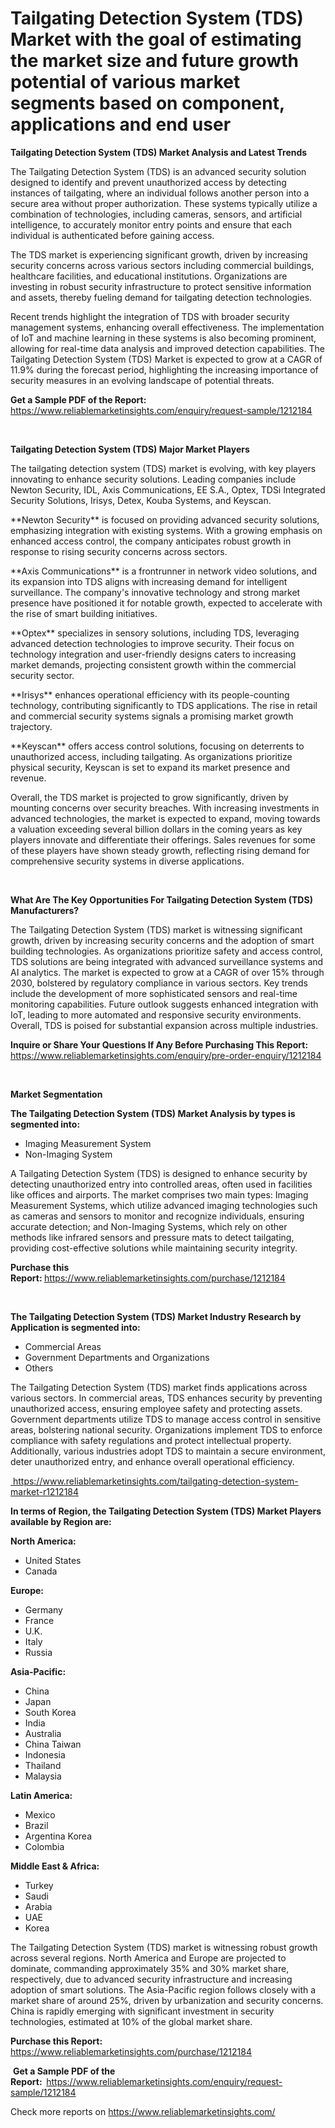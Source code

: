 <p><h1>Tailgating Detection System (TDS) Market with the goal of estimating the market size and future growth potential of various market segments based on component, applications and end user</h1></p><p><strong>Tailgating Detection System (TDS) Market Analysis and Latest Trends</strong></p>
<p><p>The Tailgating Detection System (TDS) is an advanced security solution designed to identify and prevent unauthorized access by detecting instances of tailgating, where an individual follows another person into a secure area without proper authorization. These systems typically utilize a combination of technologies, including cameras, sensors, and artificial intelligence, to accurately monitor entry points and ensure that each individual is authenticated before gaining access.</p><p>The TDS market is experiencing significant growth, driven by increasing security concerns across various sectors including commercial buildings, healthcare facilities, and educational institutions. Organizations are investing in robust security infrastructure to protect sensitive information and assets, thereby fueling demand for tailgating detection technologies. </p><p>Recent trends highlight the integration of TDS with broader security management systems, enhancing overall effectiveness. The implementation of IoT and machine learning in these systems is also becoming prominent, allowing for real-time data analysis and improved detection capabilities. The Tailgating Detection System (TDS) Market is expected to grow at a CAGR of 11.9% during the forecast period, highlighting the increasing importance of security measures in an evolving landscape of potential threats.</p></p>
<p><strong>Get a Sample PDF of the Report:&nbsp;</strong> <a href="https://www.reliablemarketinsights.com/enquiry/request-sample/1212184?utm_campaign=1512&utm_medium=2&utm_source=Github&utm_content=ia&utm_term=27122024&utm_id=tailgating-detection-system-tds">https://www.reliablemarketinsights.com/enquiry/request-sample/1212184</a></p>
<p>&nbsp;</p>
<p><strong>Tailgating Detection System (TDS) Major Market Players</strong></p>
<p><p>The tailgating detection system (TDS) market is evolving, with key players innovating to enhance security solutions. Leading companies include Newton Security, IDL, Axis Communications, EE S.A., Optex, TDSi Integrated Security Solutions, Irisys, Detex, Kouba Systems, and Keyscan.</p><p>**Newton Security** is focused on providing advanced security solutions, emphasizing integration with existing systems. With a growing emphasis on enhanced access control, the company anticipates robust growth in response to rising security concerns across sectors.</p><p>**Axis Communications** is a frontrunner in network video solutions, and its expansion into TDS aligns with increasing demand for intelligent surveillance. The company's innovative technology and strong market presence have positioned it for notable growth, expected to accelerate with the rise of smart building initiatives.</p><p>**Optex** specializes in sensory solutions, including TDS, leveraging advanced detection technologies to improve security. Their focus on technology integration and user-friendly designs caters to increasing market demands, projecting consistent growth within the commercial security sector.</p><p>**Irisys** enhances operational efficiency with its people-counting technology, contributing significantly to TDS applications. The rise in retail and commercial security systems signals a promising market growth trajectory.</p><p>**Keyscan** offers access control solutions, focusing on deterrents to unauthorized access, including tailgating. As organizations prioritize physical security, Keyscan is set to expand its market presence and revenue.</p><p>Overall, the TDS market is projected to grow significantly, driven by mounting concerns over security breaches. With increasing investments in advanced technologies, the market is expected to expand, moving towards a valuation exceeding several billion dollars in the coming years as key players innovate and differentiate their offerings. Sales revenues for some of these players have shown steady growth, reflecting rising demand for comprehensive security systems in diverse applications.</p></p>
<p>&nbsp;</p>
<p><strong>What Are The Key Opportunities For Tailgating Detection System (TDS) Manufacturers?</strong></p>
<p><p>The Tailgating Detection System (TDS) market is witnessing significant growth, driven by increasing security concerns and the adoption of smart building technologies. As organizations prioritize safety and access control, TDS solutions are being integrated with advanced surveillance systems and AI analytics. The market is expected to grow at a CAGR of over 15% through 2030, bolstered by regulatory compliance in various sectors. Key trends include the development of more sophisticated sensors and real-time monitoring capabilities. Future outlook suggests enhanced integration with IoT, leading to more automated and responsive security environments. Overall, TDS is poised for substantial expansion across multiple industries.</p></p>
<p><strong>Inquire or Share Your Questions If Any Before Purchasing This Report:</strong> <a href="https://www.reliablemarketinsights.com/enquiry/pre-order-enquiry/1212184?utm_campaign=1512&utm_medium=2&utm_source=Github&utm_content=ia&utm_term=27122024&utm_id=tailgating-detection-system-tds">https://www.reliablemarketinsights.com/enquiry/pre-order-enquiry/1212184</a></p>
<p>&nbsp;</p>
<p><strong>Market Segmentation</strong></p>
<p><strong>The Tailgating Detection System (TDS) Market Analysis by types is segmented into:</strong></p>
<p><ul><li>Imaging Measurement System</li><li>Non-Imaging System</li></ul></p>
<p><p>A Tailgating Detection System (TDS) is designed to enhance security by detecting unauthorized entry into controlled areas, often used in facilities like offices and airports. The market comprises two main types: Imaging Measurement Systems, which utilize advanced imaging technologies such as cameras and sensors to monitor and recognize individuals, ensuring accurate detection; and Non-Imaging Systems, which rely on other methods like infrared sensors and pressure mats to detect tailgating, providing cost-effective solutions while maintaining security integrity.</p></p>
<p><strong>Purchase this Report:&nbsp;</strong><a href="https://www.reliablemarketinsights.com/purchase/1212184?utm_campaign=1512&utm_medium=2&utm_source=Github&utm_content=ia&utm_term=27122024&utm_id=tailgating-detection-system-tds">https://www.reliablemarketinsights.com/purchase/1212184</a></p>
<p>&nbsp;</p>
<p><strong>The Tailgating Detection System (TDS) Market Industry Research by Application is segmented into:</strong></p>
<p><ul><li>Commercial Areas</li><li>Government Departments and Organizations</li><li>Others</li></ul></p>
<p><p>The Tailgating Detection System (TDS) market finds applications across various sectors. In commercial areas, TDS enhances security by preventing unauthorized access, ensuring employee safety and protecting assets. Government departments utilize TDS to manage access control in sensitive areas, bolstering national security. Organizations implement TDS to enforce compliance with safety regulations and protect intellectual property. Additionally, various industries adopt TDS to maintain a secure environment, deter unauthorized entry, and enhance overall operational efficiency.</p></p>
<p><a href="https://www.reliablemarketinsights.com/tailgating-detection-system-market-r1212184?utm_campaign=1512&utm_medium=2&utm_source=Github&utm_content=ia&utm_term=27122024&utm_id=tailgating-detection-system-tds">&nbsp;https://www.reliablemarketinsights.com/tailgating-detection-system-market-r1212184</a></p>
<p><strong>In terms of Region, the Tailgating Detection System (TDS) Market Players available by Region are:</strong></p>
<p>
    <p> <strong> North America: </strong>
        <ul>
            <li>United States</li>
            <li>Canada</li>
        </ul>
        </p> 
    <p> <strong> Europe: </strong>
        <ul>
            <li>Germany</li>
            <li>France</li>
            <li>U.K.</li>
            <li>Italy</li>
            <li>Russia</li>
        </ul>
        </p> 
    <p> <strong> Asia-Pacific: </strong>
        <ul>
            <li>China</li>
            <li>Japan</li>
            <li>South Korea</li>
            <li>India</li>
            <li>Australia</li>
            <li>China Taiwan</li>
            <li>Indonesia</li>
            <li>Thailand</li>
            <li>Malaysia</li>
        </ul>
        </p> 
    <p> <strong> Latin America: </strong>
        <ul>
            <li>Mexico</li>
            <li>Brazil</li>
            <li>Argentina Korea</li>
            <li>Colombia</li>
        </ul>
        </p> 
    <p> <strong> Middle East & Africa: </strong>
        <ul>
            <li>Turkey</li>
            <li>Saudi</li>
            <li>Arabia</li>
            <li>UAE</li>
            <li>Korea</li>
        </ul>
    </p>
    </p>
<p><p>The Tailgating Detection System (TDS) market is witnessing robust growth across several regions. North America and Europe are projected to dominate, commanding approximately 35% and 30% market share, respectively, due to advanced security infrastructure and increasing adoption of smart solutions. The Asia-Pacific region follows closely with a market share of around 25%, driven by urbanization and security concerns. China is rapidly emerging with significant investment in security technologies, estimated at 10% of the global market share.</p></p>
<p><strong>Purchase this Report: </strong><a href="https://www.reliablemarketinsights.com/purchase/1212184?utm_campaign=1512&utm_medium=2&utm_source=Github&utm_content=ia&utm_term=27122024&utm_id=tailgating-detection-system-tds">https://www.reliablemarketinsights.com/purchase/1212184</a></p>
<p>&nbsp;<strong>Get a Sample PDF of the Report:&nbsp;&nbsp;</strong><a href="https://www.reliablemarketinsights.com/enquiry/request-sample/1212184?utm_campaign=1512&utm_medium=2&utm_source=Github&utm_content=ia&utm_term=27122024&utm_id=tailgating-detection-system-tds">https://www.reliablemarketinsights.com/enquiry/request-sample/1212184</a></p>
<p><strong></strong></p>
<p>Check more reports on <a href="https://www.reliablemarketinsights.com/?utm_campaign=1512&utm_medium=2&utm_source=Github&utm_content=ia&utm_term=27122024&utm_id=tailgating-detection-system-tds">https://www.reliablemarketinsights.com/</a></p>